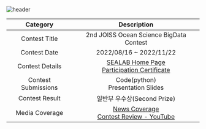 ![header](https://capsule-render.vercel.app/api?type=wave&color=52F9F4&text=2nd%20JOISS%20Ocean%20Science%20BigData%20Contest&fontSize=40&fontColor=011B65&height=200)

<div align="center", class="contest">

| Category | Description |
| :--------: | :-----------: |
| Contest Title | 2nd JOISS Ocean Science BigData Contest |
| Contest Date | 2022/08/16 ~ 2022/11/22 |
| Contest Details | [SEALAB Home Page](http://sealab.kr/contest) <br> [Participation Certificate](https://github.com/SehyunPark/Projects/blob/main/C001/Pariticipation_Certificate.pdf)|
| Contest Submissions | Code(python) <br> Presentation Slides |
| Contest Result | 일반부 우수상(Second Prize) |
| Media Coverage | [News Coverage](https://www.sedaily.com/NewsView/26F0IMRJAK) <br> [Contest Review - YouTube](https://www.youtube.com/watch?v=GW1l5pFcMxI) |

</div>

